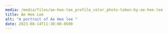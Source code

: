 ```yaml
---
media: /media/files/ae-hee-lee_profile_color_photo-taken-by-ae-hee-lee.jpg
title: Ae Hee Lee
alt: "A portrait of Ae Hee lee "
date: 2023-08-14T11:38:00-0500
---
```

